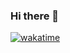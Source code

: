 ### Hi there 👋
[![wakatime](https://wakatime.com/badge/user/f8795aed-92b2-451d-8529-beaa74ac0ecb.svg)](https://wakatime.com/@f8795aed-92b2-451d-8529-beaa74ac0ecb)

<!--
**oxb4f/oxb4f** is a ✨ _special_ ✨ repository because its `README.md` (this file) appears on your GitHub profile.

Here are some ideas to get you started:

- 🔭 I’m currently working on ...
- 🌱 I’m currently learning ...
- 👯 I’m looking to collaborate on ...
- 🤔 I’m looking for help with ...
- 💬 Ask me about ...
- 📫 How to reach me: ...
- 😄 Pronouns: ...
- ⚡ Fun fact: ...
-->
